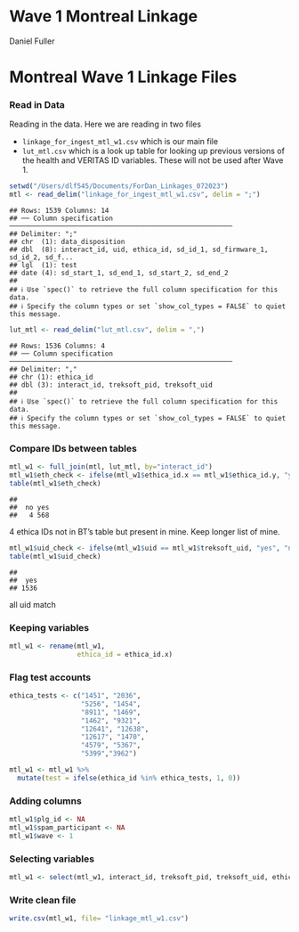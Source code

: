 Wave 1 Montreal Linkage
================
Daniel Fuller

# Montreal Wave 1 Linkage Files

### Read in Data

Reading in the data. Here we are reading in two files

-   `linkage_for_ingest_mtl_w1.csv` which is our main file
-   `lut_mtl.csv` which is a look up table for looking up previous
    versions of the health and VERITAS ID variables. These will not be
    used after Wave 1.

``` r
setwd("/Users/dlf545/Documents/ForDan_Linkages_072023")
mtl <- read_delim("linkage_for_ingest_mtl_w1.csv", delim = ";")
```

    ## Rows: 1539 Columns: 14
    ## ── Column specification ────────────────────────────────────────────────────────
    ## Delimiter: ";"
    ## chr  (1): data_disposition
    ## dbl  (8): interact_id, uid, ethica_id, sd_id_1, sd_firmware_1, sd_id_2, sd_f...
    ## lgl  (1): test
    ## date (4): sd_start_1, sd_end_1, sd_start_2, sd_end_2
    ## 
    ## ℹ Use `spec()` to retrieve the full column specification for this data.
    ## ℹ Specify the column types or set `show_col_types = FALSE` to quiet this message.

``` r
lut_mtl <- read_delim("lut_mtl.csv", delim = ",")
```

    ## Rows: 1536 Columns: 4
    ## ── Column specification ────────────────────────────────────────────────────────
    ## Delimiter: ","
    ## chr (1): ethica_id
    ## dbl (3): interact_id, treksoft_pid, treksoft_uid
    ## 
    ## ℹ Use `spec()` to retrieve the full column specification for this data.
    ## ℹ Specify the column types or set `show_col_types = FALSE` to quiet this message.

### Compare IDs between tables

``` r
mtl_w1 <- full_join(mtl, lut_mtl, by="interact_id")
mtl_w1$eth_check <- ifelse(mtl_w1$ethica_id.x == mtl_w1$ethica_id.y, "yes", "no")
table(mtl_w1$eth_check)
```

    ## 
    ##  no yes 
    ##   4 568

4 ethica IDs not in BT’s table but present in mine. Keep longer list of
mine.

``` r
mtl_w1$uid_check <- ifelse(mtl_w1$uid == mtl_w1$treksoft_uid, "yes", "no")
table(mtl_w1$uid_check)
```

    ## 
    ##  yes 
    ## 1536

all uid match

### Keeping variables

``` r
mtl_w1 <- rename(mtl_w1, 
                 ethica_id = ethica_id.x)
```

### Flag test accounts

``` r
ethica_tests <- c("1451", "2036", 
                  "5256", "1454", 
                  "8911", "1469",
                  "1462", "9321", 
                  "12641", "12638", 
                  "12617", "1470",
                  "4579", "5367",
                  "5399","3962")
```

``` r
mtl_w1 <- mtl_w1 %>%
  mutate(test = ifelse(ethica_id %in% ethica_tests, 1, 0)) 
```

### Adding columns

``` r
mtl_w1$plg_id <- NA
mtl_w1$spam_participant <- NA
mtl_w1$wave <- 1
```

### Selecting variables

``` r
mtl_w1 <- select(mtl_w1, interact_id, treksoft_pid, treksoft_uid, ethica_id, sd_id_1, sd_firmware_1, sd_start_1, sd_end_1, sd_id_2, sd_firmware_2, sd_start_2, sd_end_2, data_disposition, dropout, test, plg_id, spam_participant, wave)
```

### Write clean file

``` r
write.csv(mtl_w1, file= "linkage_mtl_w1.csv")
```
